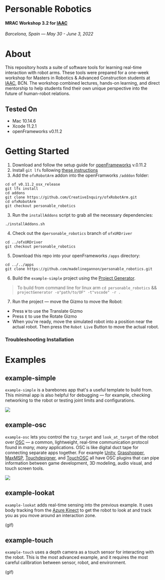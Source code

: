 # Personable Robotics
#### MRAC Workshop 3.2 for [IAAC](https://iaac.net)
_Barcelona, Spain — May 30 - June 3, 2022_

# About
This repository hosts a suite of software tools for learning real-time interaction with robot arms. These tools were prepared for a one-week workshop for Masters in Robotics & Advanced Construction students at [IAAC](https://iaac.net), BCN. The workshop combined lectures, hands-on learning, and direct mentorship to help students find their own unique perspective into the future of human-robot relations.

## Tested On
- Mac 10.14.6
- Xcode 11.2.1
- openFrameworks v0.11.2


# Getting Started
1. Download and follow the setup guide for [openFrameworks](https://openframeworks.cc/download/) v.0.11.2
2. Install `git lfs` following [these instructions](https://docs.github.com/en/repositories/working-with-files/managing-large-files/installing-git-large-file-storage)
3. Add the `ofxRobotArm` addon into the openFramworks `/adddon` folder:

```
cd of_v0.11.2_osx_release
git lfs install 
cd addons
git clone https://github.com/CreativeInquiry/ofxRobotArm.git
cd ofxRobotArm
git checkout personable_robotics
```
3. Run the `installAddons` script to grab all the necessary dependencies:
```
./installAddons.sh
```
4. Check out the `dpersonable_robotics` branch of `ofxURDriver`
```
cd ../ofxURDriver
git checkout personable_robotics
```

5. Download this repo into your openFrameworks `/apps` directory:
```
cd ../../apps
git clone https://github.com/madelinegannon/personable_robotics.git
```

6. Build the `example-simple` project using the [Project Generator](https://openframeworks.cc/learning/01_basics/create_a_new_project/).

> To build from command line for linux arm `cd personable_robotics` && `projectGenerator -o"path/to/OF" -t"vscode" -r .`

7. Run the project — move the Gizmo to move the Robot:
- Press `W` to use the Translate Gizmo
- Press `E` to use the Rotate Gizmo
- When you're ready, move the simulated robot into a position near the actual robot. Then press the `Robot Live` Button to move the actual robot.

### Troubleshooting Installation

# Examples

## example-simple
`example-simple` is a barebones app that's a useful template to build from. This minimal app is also helpful for debugging — for example, checking networking to the robot or testing joint limits and configurations.

![](https://github.com/madelinegannon/personable_robotics/blob/main/assets/example-simple.gif)

## example-osc
`example-osc` lets you control the `tcp_target` and `look_at_target` of the robot over [OSC](https://ccrma.stanford.edu/groups/osc/index.html) — a common, lightweight, real-time communication protocol found in _many, many_ applications. OSC is like digital duct tape for connecting separate apps together. For example [Unity](https://thomasfredericks.github.io/UnityOSC/), [Grasshopper](https://www.food4rhino.com/en/app/ghowl), [MaxMSP](https://opensoundcontrol.stanford.edu/implementations/OpenSoundControl-for-MaxMSP.html), [Touchdesigner](https://docs.derivative.ca/OSC_In_CHOP), and [TouchOSC](https://hexler.net/touchosc) all have OSC plugins that can pipe information between game development, 3D modeling, audio visual, and touch screen tools.

![](https://github.com/madelinegannon/personable_robotics/blob/main/assets/example-osc.gif)

## example-lookat
`example-lookat` adds real-time sensing into the previous example. It uses body tracking from the [Azure Kinect](https://azure.microsoft.com/en-us/services/kinect-dk/) to get the robot to look at and track you as you move around an interaction zone. 

(gif)

## example-touch
`example-touch` uses a depth camera as a touch sensor for interacting with the robot. This is the most advanced example, and it requires the most careful calibration between sensor, robot, and environment.

(gif)
